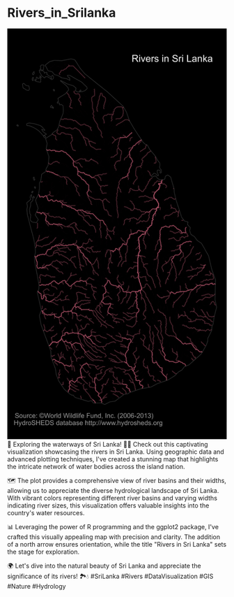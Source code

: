 # Rivers_in_Srilanka
![alt text](https://github.com/Saratha84/Rivers_in_Srilanka/blob/main/Sl_rivers.png?raw=true)
🌊 Exploring the waterways of Sri Lanka! 🚣‍♂️ Check out this captivating visualization showcasing the rivers in Sri Lanka. Using geographic data and advanced plotting techniques, I've created a stunning map that highlights the intricate network of water bodies across the island nation.

🗺️ The plot provides a comprehensive view of river basins and their widths, allowing us to appreciate the diverse hydrological landscape of Sri Lanka. With vibrant colors representing different river basins and varying widths indicating river sizes, this visualization offers valuable insights into the country's water resources.

📊 Leveraging the power of R programming and the ggplot2 package, I've crafted this visually appealing map with precision and clarity. The addition of a north arrow ensures orientation, while the title "Rivers in Sri Lanka" sets the stage for exploration.

🌍 Let's dive into the natural beauty of Sri Lanka and appreciate the significance of its rivers! 🏞️💧 #SriLanka #Rivers #DataVisualization #GIS #Nature #Hydrology
